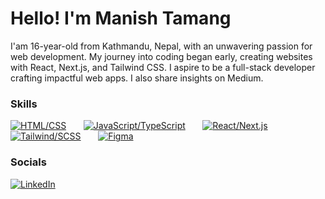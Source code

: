 Hello! I'm Manish Tamang
========================================================================================================================================
I'am 16-year-old from Kathmandu, Nepal, with an unwavering passion for web development. My journey into coding began early, creating websites with React, Next.js, and Tailwind CSS. I aspire to be a full-stack developer crafting impactful web apps. I also share insights on Medium.

### Skills
[![HTML/CSS](https://skillicons.dev/icons?i=html,css)](https://skillicons.dev) &nbsp;&nbsp;&nbsp;&nbsp;&nbsp; [![JavaScript/TypeScript](https://skillicons.dev/icons?i=js,ts)](https://skillicons.dev) &nbsp;&nbsp;&nbsp;&nbsp;&nbsp; [![React/Next.js](https://skillicons.dev/icons?i=react,next)](https://skillicons.dev) &nbsp;&nbsp;&nbsp;&nbsp;&nbsp; [![Tailwind/SCSS](https://skillicons.dev/icons?i=tailwind,scss)](https://skillicons.dev) &nbsp;&nbsp;&nbsp;&nbsp;&nbsp; [![Figma](https://skillicons.dev/icons?i=ae)](https://skillicons.dev)

### Socials
[![LinkedIn](https://img.shields.io/badge/LinkedIn-blue?style=for-the-badge&logo=linkedin&logoColor=white)](https://www.linkedin.com/in/manish-tamang-648926282/)
